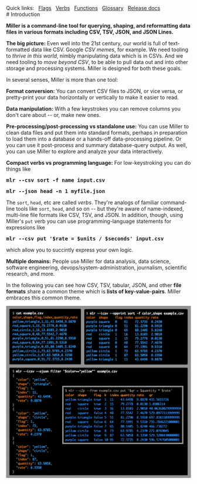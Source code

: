 <!---  PLEASE DO NOT EDIT DIRECTLY. EDIT THE .md.in FILE PLEASE. --->
<div>
<span class="quicklinks">
Quick links:
&nbsp;
<a class="quicklink" href="./reference-main-flag-list/index.html">Flags</a>
&nbsp;
<a class="quicklink" href="./reference-verbs/index.html">Verbs</a>
&nbsp;
<a class="quicklink" href="./reference-dsl-builtin-functions/index.html">Functions</a>
&nbsp;
<a class="quicklink" href="./glossary/index.html">Glossary</a>
&nbsp;
<a class="quicklink" href="./release-docs/index.html">Release docs</a>
</span>
</div>
# Introduction

**Miller is a command-line tool for querying, shaping, and reformatting data files in various formats including CSV, TSV, JSON, and JSON Lines.**

**The big picture:** Even well into the 21st century, our world is full of text-formatted data like CSV. Google _CSV memes_, for example. We need tooling to _thrive in this world_, nimbly manipulating data which is in CSVs. And we need tooling to _move beyond CSV_, to be able to pull data out and into other storage and processing systems. Miller is designed for both these goals.

In several senses, Miller is more than one tool:

**Format conversion:** You can convert CSV files to JSON, or vice versa, or
pretty-print your data horizontally or vertically to make it easier to read.

**Data manipulation:** With a few keystrokes you can remove columns you don't care about -- or, make new ones.

**Pre-processing/post-processing vs standalone use:** You can use Miller to clean data files and put them into standard formats, perhaps in preparation to load them into a database or a hands-off data-processing pipeline. Or you can use it post-process and summary database-query output. As well, you can use Miller to explore and analyze your data interactively.

**Compact verbs vs programming language:** For low-keystroking you can do things like

<pre class="pre-highlight-non-pair">
<b>mlr --csv sort -f name input.csv</b>
</pre>

<pre class="pre-highlight-non-pair">
<b>mlr --json head -n 1 myfile.json</b>
</pre>

The `sort`, `head`, etc are called *verbs*. They're analogs of familiar command-line tools like `sort`, `head`, and so on -- but they're aware of name-indexed, multi-line file formats like CSV, TSV, and JSON. In addition, though, using Miller's `put` verb you can use programming-language statements for expressions like

<pre class="pre-highlight-non-pair">
<b>mlr --csv put '$rate = $units / $seconds' input.csv</b>
</pre>

which allow you to succintly express your own logic.

**Multiple domains:** People use Miller for data analysis, data science, software engineering, devops/system-administration, journalism, scientific research, and more.

In the following you can see how CSV, TSV, tabular, JSON, and other **file formats** share a common theme which is **lists of key-value-pairs**. Miller embraces this common theme.

![coverart/cover-combined.png](coverart/cover-combined.png)
